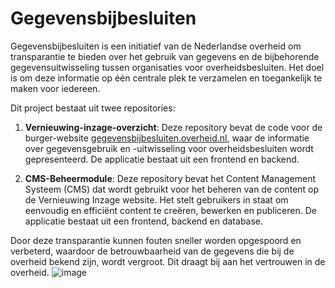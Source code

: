 # Gegevensbijbesluiten
Gegevensbijbesluiten is een initiatief van de Nederlandse overheid om transparantie te bieden over het gebruik van gegevens en de bijbehorende gegevensuitwisseling tussen organisaties voor overheidsbesluiten. Het doel is om deze informatie op één centrale plek te verzamelen en toegankelijk te maken voor iedereen.

Dit project bestaat uit twee repositories:

1. **Vernieuwing-inzage-overzicht**: Deze repository bevat de code voor de burger-website [gegevensbijbesluiten.overheid.nl](https://gegevensbijbesluiten.overheid.nl), waar de informatie over gegevensgebruik en -uitwisseling voor overheidsbesluiten wordt gepresenteerd. De applicatie bestaat uit een frontend en backend.

2. **CMS-Beheermodule**: Deze repository bevat het Content Management Systeem (CMS) dat wordt gebruikt voor het beheren van de content op de Vernieuwing Inzage website. Het stelt gebruikers in staat om eenvoudig en efficiënt content te creëren, bewerken en publiceren. De applicatie bestaat uit een frontend, backend en database.

Door deze transparantie kunnen fouten sneller worden opgespoord en verbeterd, waardoor de betrouwbaarheid van de gegevens die bij de overheid bekend zijn, wordt vergroot. Dit draagt bij aan het vertrouwen in de overheid.
![image](https://github.com/MinBZK/gegevensbijbesluiten.overheid.nl/assets/170002870/f85d58e0-3e31-46de-83e2-aacc54f212a3)
